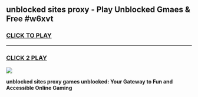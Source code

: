 
## unblocked sites proxy - Play Unblocked Gmaes & Free #w6xvt
<h3>
<a href="https://news.freeplayer.one?title=unblocked_sites_proxy&ref=24F">CLICK TO PLAY</a></h3>
<hr>

<h3>
<a href="https://news.freeplayer.one?title=unblocked_sites_proxy&ref=24F">CLICK 2 PLAY</a>
  
</h3>

<a href="https://news.freeplayer.one?title=unblocked_sites_proxy&ref=24F/"><img src="https://clearcache.store/games.png"></a>


**unblocked sites proxy games unblocked: Your Gateway to Fun and Accessible Online Gaming**
